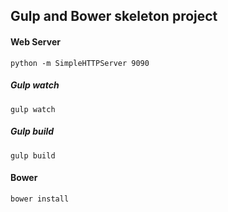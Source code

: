 Gulp and Bower skeleton project
---

#### Web Server
```
python -m SimpleHTTPServer 9090
```

##### Gulp watch
```
gulp watch
```

##### Gulp build
```
gulp build
```

#### Bower
```
bower install
```

